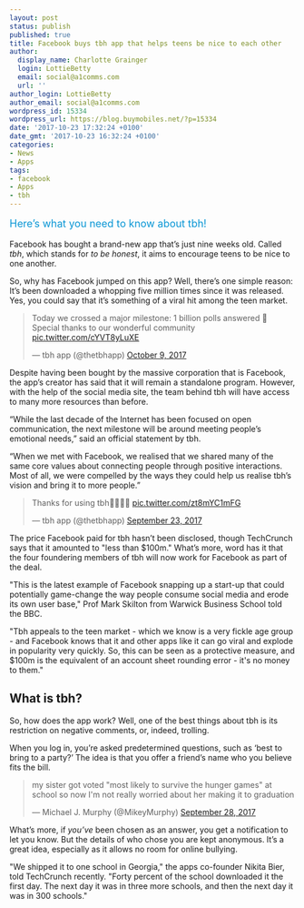 ```yaml
---
layout: post
status: publish
published: true
title: Facebook buys tbh app that helps teens be nice to each other
author:
  display_name: Charlotte Grainger
  login: LottieBetty
  email: social@a1comms.com
  url: ''
author_login: LottieBetty
author_email: social@a1comms.com
wordpress_id: 15334
wordpress_url: https://blog.buymobiles.net/?p=15334
date: '2017-10-23 17:32:24 +0100'
date_gmt: '2017-10-23 16:32:24 +0100'
categories:
- News
- Apps
tags:
- facebook
- Apps
- tbh
---
```

<p><span class="postStandFirst" style="color: #0896d5; line-height: 26px; font-size: 18px;">Here&rsquo;s what you need to know about tbh!</span></p>
<p>Facebook has bought a brand-new app that&rsquo;s just nine weeks old. Called <em>tbh</em>, which stands for <em>to be honest</em>, it aims to encourage teens to be nice to one another.</p>
<p>So, why has Facebook jumped on this app? Well, there&rsquo;s one simple reason: It&rsquo;s been downloaded a whopping five million times since it was released. Yes, you could say that it&rsquo;s something of a viral hit among the teen market.</p>
<blockquote class="twitter-video" data-lang="en">
<p dir="ltr" lang="en">Today we crossed a major milestone: 1 billion polls answered &#x1f389;<br />
Special thanks to our wonderful community <a href="https://t.co/cYVT8yLuXE">pic.twitter.com/cYVT8yLuXE</a></p>
<p>&mdash; tbh app (@thetbhapp) <a href="https://twitter.com/thetbhapp/status/917516132243800064?ref_src=twsrc%5Etfw">October 9, 2017</a></p></blockquote>
<p><script async src="//platform.twitter.com/widgets.js" charset="utf-8"></script></p>
<p>Despite having been bought by the massive corporation that is Facebook, the app&rsquo;s creator has said that it will remain a standalone program. However, with the help of the social media site, the team behind tbh will have access to many more resources than before.</p>
<p>&ldquo;While the last decade of the Internet has been focused on open communication, the next milestone will be around meeting people&rsquo;s emotional needs,&rdquo; said an official statement by tbh.</p>
<p>&ldquo;When we met with Facebook, we realised that we shared many of the same core values about connecting people through positive interactions. Most of all, we were compelled by the ways they could help us realise tbh&rsquo;s vision and bring it to more people.&rdquo;</p>
<blockquote class="twitter-tweet" data-lang="en">
<p dir="ltr" lang="en">Thanks for using tbh&#x1f499;&#x1f49a;&#x1f49b;&#x1f49c; <a href="https://t.co/zt8mYC1mFG">pic.twitter.com/zt8mYC1mFG</a></p>
<p>&mdash; tbh app (@thetbhapp) <a href="https://twitter.com/thetbhapp/status/911407068455636992?ref_src=twsrc%5Etfw">September 23, 2017</a></p></blockquote>
<p><script async src="//platform.twitter.com/widgets.js" charset="utf-8"></script></p>
<p>The price Facebook paid for tbh hasn&rsquo;t been disclosed, though TechCrunch says that it amounted to "less than $100m." What&rsquo;s more, word has it that the four foundering members of tbh will now work for Facebook as part of the deal.</p>
<p>"This is the latest example of Facebook snapping up a start-up that could potentially game-change the way people consume social media and erode its own user base," Prof Mark Skilton from Warwick Business School told the BBC.</p>
<p>"Tbh appeals to the teen market - which we know is a very fickle age group - and Facebook knows that it and other apps like it can go viral and explode in popularity very quickly. So, this can be seen as a protective measure, and $100m is the equivalent of an account sheet rounding error - it's no money to them."</p>
<h2>What is tbh?</h2>
<p>So, how does the app work? Well, one of the best things about tbh is its restriction on negative comments, or, indeed, trolling.</p>
<p>When you log in, you&rsquo;re asked predetermined questions, such as &lsquo;best to bring to a party?&rsquo; The idea is that you offer a friend&rsquo;s name who you believe fits the bill.</p>
<blockquote class="twitter-tweet" data-lang="en">
<p dir="ltr" lang="en">my sister got voted "most likely to survive the hunger games" at school so now I'm not really worried about her making it to graduation</p>
<p>&mdash; Michael J. Murphy (@MikeyMurphy) <a href="https://twitter.com/MikeyMurphy/status/913210987871793152?ref_src=twsrc%5Etfw">September 28, 2017</a></p></blockquote>
<p><script async src="//platform.twitter.com/widgets.js" charset="utf-8"></script></p>
<p>What&rsquo;s more, if&nbsp;<em>you&rsquo;ve</em> been chosen as an answer, you get a notification to let you know. But the details of who chose you are kept anonymous. It&rsquo;s a great idea, especially as it allows no room for online bullying.</p>
<p>"We shipped it to one school in Georgia," the apps co-founder Nikita Bier, told TechCrunch recently. "Forty percent of the school downloaded it the first day. The next day it was in three more schools, and then the next day it was in 300 schools."</p>
